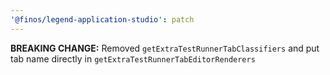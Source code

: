 ```yaml
---
'@finos/legend-application-studio': patch
---
```


**BREAKING CHANGE:** Removed `getExtraTestRunnerTabClassifiers` and put tab name directly in `getExtraTestRunnerTabEditorRenderers`
